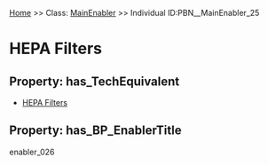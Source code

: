 [Home](https://github.com/mm80843/T3.5/blob/main/docs/index.md) >> Class: [MainEnabler](https://github.com/mm80843/T3.5/tree/main/docs/MainEnabler/index.md) >> Individual ID:PBN__MainEnabler_25 

# __HEPA Filters__

## Property: has_TechEquivalent

* [HEPA Filters](https://github.com/mm80843/T3.5/blob/main/docs/Technology/PBN__Technology_4550.md)

## Property: has_BP_EnablerTitle

enabler_026

